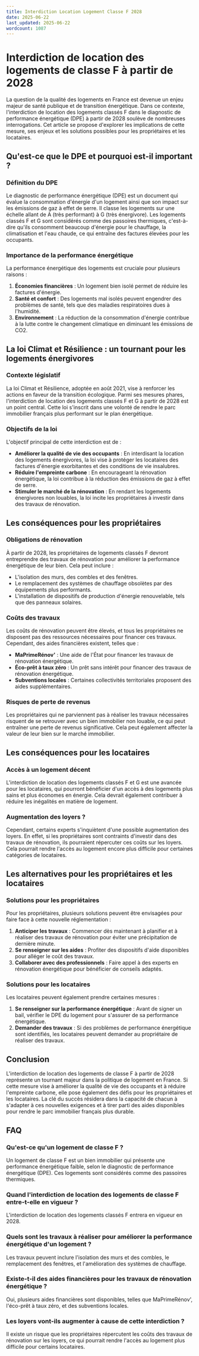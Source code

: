 ```yaml
---
title: Interdiction Location Logement Classe F 2028
date: 2025-06-22
last_updated: 2025-06-22
wordcount: 1087
---
```


# Interdiction de location des logements de classe F à partir de 2028

La question de la qualité des logements en France est devenue un enjeu majeur de santé publique et de transition énergétique. Dans ce contexte, l'interdiction de location des logements classés F dans le diagnostic de performance énergétique (DPE) à partir de 2028 soulève de nombreuses interrogations. Cet article se propose d'explorer les implications de cette mesure, ses enjeux et les solutions possibles pour les propriétaires et les locataires.

## Qu'est-ce que le DPE et pourquoi est-il important ?

### Définition du DPE

Le diagnostic de performance énergétique (DPE) est un document qui évalue la consommation d'énergie d'un logement ainsi que son impact sur les émissions de gaz à effet de serre. Il classe les logements sur une échelle allant de A (très performant) à G (très énergivore). Les logements classés F et G sont considérés comme des passoires thermiques, c'est-à-dire qu'ils consomment beaucoup d'énergie pour le chauffage, la climatisation et l'eau chaude, ce qui entraîne des factures élevées pour les occupants.

### Importance de la performance énergétique

La performance énergétique des logements est cruciale pour plusieurs raisons :

1. **Économies financières** : Un logement bien isolé permet de réduire les factures d'énergie.
2. **Santé et confort** : Des logements mal isolés peuvent engendrer des problèmes de santé, tels que des maladies respiratoires dues à l'humidité.
3. **Environnement** : La réduction de la consommation d'énergie contribue à la lutte contre le changement climatique en diminuant les émissions de CO2.

## La loi Climat et Résilience : un tournant pour les logements énergivores

### Contexte législatif

La loi Climat et Résilience, adoptée en août 2021, vise à renforcer les actions en faveur de la transition écologique. Parmi ses mesures phares, l'interdiction de location des logements classés F et G à partir de 2028 est un point central. Cette loi s'inscrit dans une volonté de rendre le parc immobilier français plus performant sur le plan énergétique.

### Objectifs de la loi

L'objectif principal de cette interdiction est de :

- **Améliorer la qualité de vie des occupants** : En interdisant la location des logements énergivores, la loi vise à protéger les locataires des factures d'énergie exorbitantes et des conditions de vie insalubres.
- **Réduire l'empreinte carbone** : En encourageant la rénovation énergétique, la loi contribue à la réduction des émissions de gaz à effet de serre.
- **Stimuler le marché de la rénovation** : En rendant les logements énergivores non louables, la loi incite les propriétaires à investir dans des travaux de rénovation.

## Les conséquences pour les propriétaires

### Obligations de rénovation

À partir de 2028, les propriétaires de logements classés F devront entreprendre des travaux de rénovation pour améliorer la performance énergétique de leur bien. Cela peut inclure :

- L'isolation des murs, des combles et des fenêtres.
- Le remplacement des systèmes de chauffage obsolètes par des équipements plus performants.
- L'installation de dispositifs de production d'énergie renouvelable, tels que des panneaux solaires.

### Coûts des travaux

Les coûts de rénovation peuvent être élevés, et tous les propriétaires ne disposent pas des ressources nécessaires pour financer ces travaux. Cependant, des aides financières existent, telles que :

- **MaPrimeRénov'** : Une aide de l'État pour financer les travaux de rénovation énergétique.
- **Éco-prêt à taux zéro** : Un prêt sans intérêt pour financer des travaux de rénovation énergétique.
- **Subventions locales** : Certaines collectivités territoriales proposent des aides supplémentaires.

### Risques de perte de revenus

Les propriétaires qui ne parviennent pas à réaliser les travaux nécessaires risquent de se retrouver avec un bien immobilier non louable, ce qui peut entraîner une perte de revenus significative. Cela peut également affecter la valeur de leur bien sur le marché immobilier.

## Les conséquences pour les locataires

### Accès à un logement décent

L'interdiction de location des logements classés F et G est une avancée pour les locataires, qui pourront bénéficier d'un accès à des logements plus sains et plus économes en énergie. Cela devrait également contribuer à réduire les inégalités en matière de logement.

### Augmentation des loyers ?

Cependant, certains experts s'inquiètent d'une possible augmentation des loyers. En effet, si les propriétaires sont contraints d'investir dans des travaux de rénovation, ils pourraient répercuter ces coûts sur les loyers. Cela pourrait rendre l'accès au logement encore plus difficile pour certaines catégories de locataires.

## Les alternatives pour les propriétaires et les locataires

### Solutions pour les propriétaires

Pour les propriétaires, plusieurs solutions peuvent être envisagées pour faire face à cette nouvelle réglementation :

1. **Anticiper les travaux** : Commencer dès maintenant à planifier et à réaliser des travaux de rénovation pour éviter une précipitation de dernière minute.
2. **Se renseigner sur les aides** : Profiter des dispositifs d'aide disponibles pour alléger le coût des travaux.
3. **Collaborer avec des professionnels** : Faire appel à des experts en rénovation énergétique pour bénéficier de conseils adaptés.

### Solutions pour les locataires

Les locataires peuvent également prendre certaines mesures :

1. **Se renseigner sur la performance énergétique** : Avant de signer un bail, vérifier le DPE du logement pour s'assurer de sa performance énergétique.
2. **Demander des travaux** : Si des problèmes de performance énergétique sont identifiés, les locataires peuvent demander au propriétaire de réaliser des travaux.

## Conclusion

L'interdiction de location des logements de classe F à partir de 2028 représente un tournant majeur dans la politique de logement en France. Si cette mesure vise à améliorer la qualité de vie des occupants et à réduire l'empreinte carbone, elle pose également des défis pour les propriétaires et les locataires. La clé du succès résidera dans la capacité de chacun à s'adapter à ces nouvelles exigences et à tirer parti des aides disponibles pour rendre le parc immobilier français plus durable.

## FAQ

### Qu'est-ce qu'un logement de classe F ?

Un logement de classe F est un bien immobilier qui présente une performance énergétique faible, selon le diagnostic de performance énergétique (DPE). Ces logements sont considérés comme des passoires thermiques.

### Quand l'interdiction de location des logements de classe F entre-t-elle en vigueur ?

L'interdiction de location des logements classés F entrera en vigueur en 2028.

### Quels sont les travaux à réaliser pour améliorer la performance énergétique d'un logement ?

Les travaux peuvent inclure l'isolation des murs et des combles, le remplacement des fenêtres, et l'amélioration des systèmes de chauffage.

### Existe-t-il des aides financières pour les travaux de rénovation énergétique ?

Oui, plusieurs aides financières sont disponibles, telles que MaPrimeRénov', l'éco-prêt à taux zéro, et des subventions locales.

### Les loyers vont-ils augmenter à cause de cette interdiction ?

Il existe un risque que les propriétaires répercutent les coûts des travaux de rénovation sur les loyers, ce qui pourrait rendre l'accès au logement plus difficile pour certains locataires.